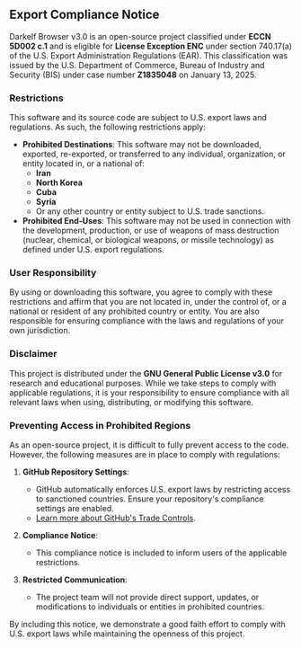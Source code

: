 ## **Export Compliance Notice**

Darkelf Browser v3.0 is an open-source project classified under **ECCN 5D002 c.1** and is eligible for **License Exception ENC** under section 740.17(a) of the U.S. Export Administration Regulations (EAR). This classification was issued by the U.S. Department of Commerce, Bureau of Industry and Security (BIS) under case number **Z1835048** on January 13, 2025.

### **Restrictions**
This software and its source code are subject to U.S. export laws and regulations. As such, the following restrictions apply:
- **Prohibited Destinations**: This software may not be downloaded, exported, re-exported, or transferred to any individual, organization, or entity located in, or a national of:
  - **Iran**
  - **North Korea**
  - **Cuba**
  - **Syria**
  - Or any other country or entity subject to U.S. trade sanctions.
- **Prohibited End-Uses**: This software may not be used in connection with the development, production, or use of weapons of mass destruction (nuclear, chemical, or biological weapons, 
or missile technology) as defined under U.S. export regulations.

### **User Responsibility**
By using or downloading this software, you agree to comply with these restrictions and affirm that you are not located in, under the control of, or a national or resident of any prohibited country or entity. 
You are also responsible for ensuring compliance with the laws and regulations of your own jurisdiction.

### **Disclaimer**
This project is distributed under the **GNU General Public License v3.0** for research and educational purposes. While we take steps to comply with applicable regulations, 
it is your responsibility to ensure compliance with all relevant laws when using, distributing, or modifying this software.

### **Preventing Access in Prohibited Regions**
As an open-source project, it is difficult to fully prevent access to the code. However, the following measures are in place to comply with regulations:
1. **GitHub Repository Settings**:
   - GitHub automatically enforces U.S. export laws by restricting access to sanctioned countries. Ensure your repository's compliance settings are enabled.
   - [Learn more about GitHub's Trade Controls](https://docs.github.com/en/site-policy/other-site-policies/github-and-trade-controls).

2. **Compliance Notice**:
   - This compliance notice is included to inform users of the applicable restrictions.

3. **Restricted Communication**:
   - The project team will not provide direct support, updates, or modifications to individuals or entities in prohibited countries.

By including this notice, we demonstrate a good faith effort to comply with U.S. export laws while maintaining the openness of this project.
